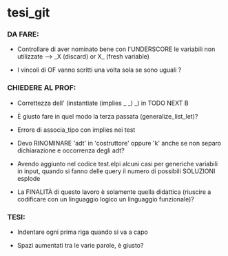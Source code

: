 # tesi_git



### DA FARE:

- Controllare di aver nominato bene con l'UNDERSCORE le variabili non utilizzate
  -->  \_X (discard) or X\_ (fresh variable)

- I vincoli di OF vanno scritti una volta sola se sono uguali ?



### CHIEDERE AL PROF:

- Correttezza dell' (instantiate (implies _ _) _) in TODO NEXT B

- È giusto fare in quel modo la terza passata (generalize_list_let)?

- Errore di associa_tipo con implies nei test

- Devo RINOMINARE 'adt' in 'costruttore' oppure 'k' anche se non separo dichiarazione e occorrenza degli adt?

- Avendo aggiunto nel codice test.elpi alcuni casi per generiche variabili in input, quando si fanno delle query il numero di possibili SOLUZIONI esplode

- La FINALITÀ di questo lavoro è solamente quella didattica (riuscire a codificare con un linguaggio logico un linguaggio funzionale)?



### TESI:

- Indentare ogni prima riga quando si va a capo

- Spazi aumentati tra le varie parole, è giusto?
